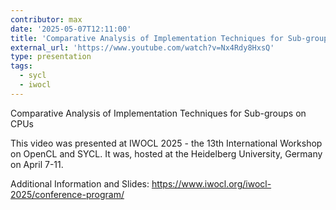 ```yaml
---
contributor: max
date: '2025-05-07T12:11:00'
title: 'Comparative Analysis of Implementation Techniques for Sub-groups on CPUs'
external_url: 'https://www.youtube.com/watch?v=Nx4Rdy8HxsQ'
type: presentation
tags:
  - sycl
  - iwocl
---
```


Comparative Analysis of Implementation Techniques for Sub-groups on CPUs

This video was presented at IWOCL 2025 - the 13th International Workshop on OpenCL and SYCL. 
It was, hosted at the Heidelberg University, Germany on April 7-11.

Additional Information and Slides: 
https://www.iwocl.org/iwocl-2025/conference-program/
